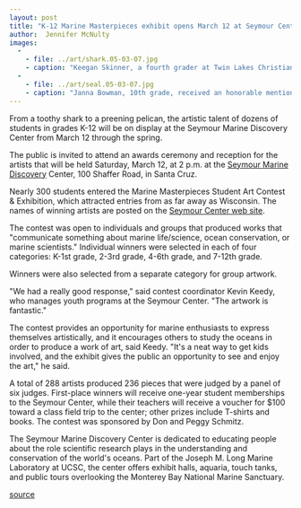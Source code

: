 ```yaml
---
layout: post
title: "K-12 Marine Masterpieces exhibit opens March 12 at Seymour Center"
author:  Jennifer McNulty
images:
  -
    - file: ../art/shark.05-03-07.jpg
    - caption: "Keegan Skinner, a fourth grader at Twin Lakes Christian School in Aptos, received an honorable mention in the fourth- through sixth-grade category for his painting entitled, 'The Fierce Shark.'"
  -
    - file: ../art/seal.05-03-07.jpg
    - caption: "Janna Bowman, 10th grade, received an honorable mention in the 7th- through 12th-grade category for 'Harp Seal: Phoca groenlandica.' She submitted her work through Sandhills Studio/Sierra Nature Prints of Scotts Valley."
---
```


From a toothy shark to a preening pelican, the artistic talent of dozens of students in grades K-12 will be on display at the Seymour Marine Discovery Center from March 12 through the spring.

The public is invited to attend an awards ceremony and reception for the artists that will be held Saturday, March 12, at 2 p.m. at the [Seymour Marine Discovery][1] Center, 100 Shaffer Road, in Santa Cruz.  

Nearly 300 students entered the Marine Masterpieces Student Art Contest & Exhibition, which attracted entries from as far away as Wisconsin. The names of winning artists are posted on the [Seymour Center web site][1].

The contest was open to individuals and groups that produced works that "communicate something about marine life/science, ocean conservation, or marine scientists." Individual winners were selected in each of four categories: K-1st grade, 2-3rd grade, 4-6th grade, and 7-12th grade.

Winners were also selected from a separate category for group artwork.   

"We had a really good response," said contest coordinator Kevin Keedy, who manages youth programs at the Seymour Center. "The artwork is fantastic."   

The contest provides an opportunity for marine enthusiasts to express themselves artistically, and it encourages others to study the oceans in order to produce a work of art, said Keedy. "It's a neat way to get kids involved, and the exhibit gives the public an opportunity to see and enjoy the art," he said.  

A total of 288 artists produced 236 pieces that were judged by a panel of six judges. First-place winners will receive one-year student memberships to the Seymour Center, while their teachers will receive a voucher for $100 toward a class field trip to the center; other prizes include T-shirts and books. The contest was sponsored by Don and Peggy Schmitz.  

The Seymour Marine Discovery Center is dedicated to educating people about the role scientific research plays in the understanding and conservation of the world's oceans. Part of the Joseph M. Long Marine Laboratory at UCSC, the center offers exhibit halls, aquaria, touch tanks, and public tours overlooking the Monterey Bay National Marine Sanctuary.

  

[1]: http://seymourcenter.ucsc.edu

[source](http://www1.ucsc.edu/currents/04-05/03-07/art.asp "Permalink to art")

